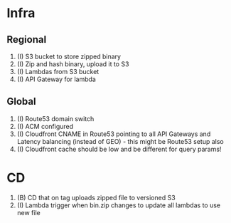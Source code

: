 # Infra

## Regional

1. (I) S3 bucket to store zipped binary
2. (I) Zip and hash binary, upload it to S3
3. (I) Lambdas from S3 bucket
4. (I) API Gateway for lambda

## Global

1. (I) Route53 domain switch
2. (I) ACM configured
3. (I) Cloudfront CNAME in Route53 pointing to all API Gateways and Latency balancing (instead of GEO) - this might be Route53 setup also
4. (I) Cloudfront cache should be low and be different for query params!

# CD

1. (B) CD that on tag uploads zipped file to versioned S3
2. (I) Lambda trigger when bin.zip changes to update all lambdas to use new file
